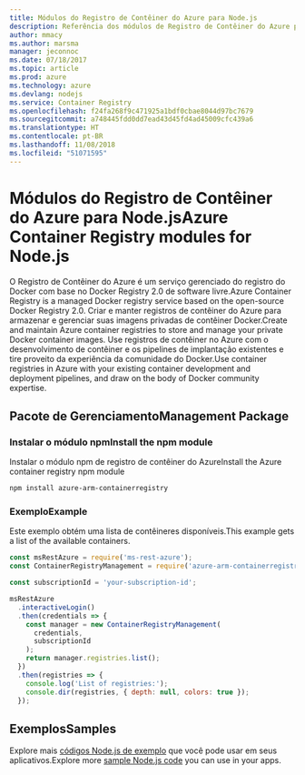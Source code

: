 ```yaml
---
title: Módulos do Registro de Contêiner do Azure para Node.js
description: Referência dos módulos de Registro de Contêiner do Azure para Node.js
author: mmacy
ms.author: marsma
manager: jeconnoc
ms.date: 07/18/2017
ms.topic: article
ms.prod: azure
ms.technology: azure
ms.devlang: nodejs
ms.service: Container Registry
ms.openlocfilehash: f24fa268f9c471925a1bdf0cbae8044d97bc7679
ms.sourcegitcommit: a748445fdd0dd7ead43d45fd4ad45009cfc439a6
ms.translationtype: HT
ms.contentlocale: pt-BR
ms.lasthandoff: 11/08/2018
ms.locfileid: "51071595"
---
```

# <a name="azure-container-registry-modules-for-nodejs"></a><span data-ttu-id="3bc16-103">Módulos do Registro de Contêiner do Azure para Node.js</span><span class="sxs-lookup"><span data-stu-id="3bc16-103">Azure Container Registry modules for Node.js</span></span>

<span data-ttu-id="3bc16-104">O Registro de Contêiner do Azure é um serviço gerenciado do registro do Docker com base no Docker Registry 2.0 de software livre.</span><span class="sxs-lookup"><span data-stu-id="3bc16-104">Azure Container Registry is a managed Docker registry service based on the open-source Docker Registry 2.0.</span></span> <span data-ttu-id="3bc16-105">Criar e manter registros de contêiner do Azure para armazenar e gerenciar suas imagens privadas de contêiner Docker.</span><span class="sxs-lookup"><span data-stu-id="3bc16-105">Create and maintain Azure container registries to store and manage your private Docker container images.</span></span> <span data-ttu-id="3bc16-106">Use registros de contêiner no Azure com o desenvolvimento de contêiner e os pipelines de implantação existentes e tire proveito da experiência da comunidade do Docker.</span><span class="sxs-lookup"><span data-stu-id="3bc16-106">Use container registries in Azure with your existing container development and deployment pipelines, and draw on the body of Docker community expertise.</span></span>

## <a name="management-package"></a><span data-ttu-id="3bc16-107">Pacote de Gerenciamento</span><span class="sxs-lookup"><span data-stu-id="3bc16-107">Management Package</span></span>

### <a name="install-the-npm-module"></a><span data-ttu-id="3bc16-108">Instalar o módulo npm</span><span class="sxs-lookup"><span data-stu-id="3bc16-108">Install the npm module</span></span>

<span data-ttu-id="3bc16-109">Instalar o módulo npm de registro de contêiner do Azure</span><span class="sxs-lookup"><span data-stu-id="3bc16-109">Install the Azure container registry npm module</span></span>

```bash
npm install azure-arm-containerregistry
```

### <a name="example"></a><span data-ttu-id="3bc16-110">Exemplo</span><span class="sxs-lookup"><span data-stu-id="3bc16-110">Example</span></span>

<span data-ttu-id="3bc16-111">Este exemplo obtém uma lista de contêineres disponíveis.</span><span class="sxs-lookup"><span data-stu-id="3bc16-111">This example gets a list of the available containers.</span></span>

```javascript
const msRestAzure = require('ms-rest-azure');
const ContainerRegistryManagement = require('azure-arm-containerregistry');

const subscriptionId = 'your-subscription-id';

msRestAzure
  .interactiveLogin()
  .then(credentials => {
    const manager = new ContainerRegistryManagement(
      credentials,
      subscriptionId
    );
    return manager.registries.list();
  })
  .then(registries => {
    console.log('List of registries:');
    console.dir(registries, { depth: null, colors: true });
  });
```

## <a name="samples"></a><span data-ttu-id="3bc16-112">Exemplos</span><span class="sxs-lookup"><span data-stu-id="3bc16-112">Samples</span></span>

<span data-ttu-id="3bc16-113">Explore mais [códigos Node.js de exemplo](https://azure.microsoft.com/resources/samples/?platform=nodejs) que você pode usar em seus aplicativos.</span><span class="sxs-lookup"><span data-stu-id="3bc16-113">Explore more [sample Node.js code](https://azure.microsoft.com/resources/samples/?platform=nodejs) you can use in your apps.</span></span>

